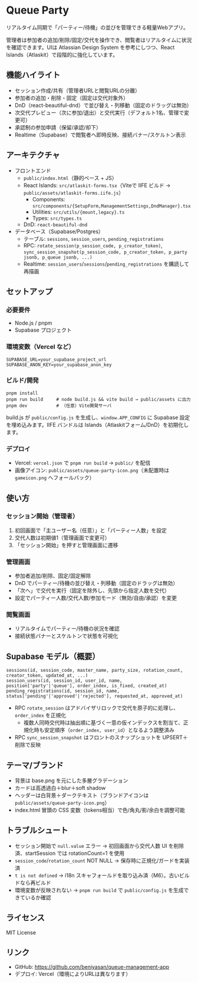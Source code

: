# Queue Party

リアルタイム同期で「パーティー/待機」の並びを管理できる軽量Webアプリ。

管理者は参加者の追加/削除/固定/交代を操作でき、閲覧者はリアルタイムに状況を確認できます。UIは Atlassian Design System を参考にしつつ、React Islands（Atlaskit）で段階的に強化しています。

## 機能ハイライト
- セッション作成/共有（管理者URLと閲覧URLの分離）
- 参加者の追加・削除・固定（固定は交代対象外）
- DnD（react-beautiful-dnd）で並び替え・列移動（固定のドラッグは無効）
- 次交代プレビュー（次に参加/退出）と交代実行（デフォルト1名、管理で変更可）
- 承認制の参加申請（保留/承認/却下）
- Realtime（Supabase）で閲覧者へ即時反映、接続バナー/スケルトン表示

## アーキテクチャ
- フロントエンド
  - `public/index.html`（静的ベース + JS）
  - React Islands: `src/atlaskit-forms.tsx`（Viteで IIFE ビルド → `public/assets/atlaskit-forms.iife.js`）
    - Components: `src/components/{SetupForm,ManagementSettings,DndManager}.tsx`
    - Utilities: `src/utils/{mount,legacy}.ts`
    - Types: `src/types.ts`
  - DnD: `react-beautiful-dnd`
- データベース（Supabase/Postgres）
  - テーブル: `sessions`, `session_users`, `pending_registrations`
  - RPC: `rotate_session(p_session_code, p_creator_token)`, `sync_session_snapshot(p_session_code, p_creator_token, p_party jsonb, p_queue jsonb, ...)`
  - Realtime: `session_users`/`sessions`/`pending_registrations` を購読して再描画

## セットアップ
### 必要要件
- Node.js / pnpm
- Supabase プロジェクト

### 環境変数（Vercel など）
```
SUPABASE_URL=your_supabase_project_url
SUPABASE_ANON_KEY=your_supabase_anon_key
```

### ビルド/開発
```
pnpm install
pnpm run build     # node build.js && vite build → public/assets に出力
pnpm dev           # （任意）Vite開発サーバ
```

build.js が `public/config.js` を生成し、`window.APP_CONFIG` に Supabase 設定を埋め込みます。IIFE バンドルは Islands（Atlaskitフォーム/DnD）を初期化します。

### デプロイ
- Vercel: `vercel.json` で `pnpm run build` → `public/` を配信
- 画像アイコン: `public/assets/queue-party-icon.png`（未配置時は `gameicon.png` へフォールバック）

## 使い方
### セッション開始（管理者）
1. 初回画面で「主ユーザー名（任意）」と「パーティー人数」を設定
2. 交代人数は初期値1（管理画面で変更可）
3. 「セッション開始」を押すと管理画面に遷移

### 管理画面
- 参加者追加/削除、固定/固定解除
- DnD でパーティー/待機の並び替え・列移動（固定のドラッグは無効）
- 「次へ」で交代を実行（固定を除外し、先頭から指定人数を交代）
- 設定でパーティー人数/交代人数/参加モード（無効/自由/承認）を変更

### 閲覧画面
- リアルタイムでパーティー/待機の状況を確認
- 接続状態バナーとスケルトンで状態を可視化

## Supabase モデル（概要）
```
sessions(id, session_code, master_name, party_size, rotation_count, creator_token, updated_at, ...)
session_users(id, session_id, user_id, name, position['party'|'queue'], order_index, is_fixed, created_at)
pending_registrations(id, session_id, name, status['pending'|'approved'|'rejected'], requested_at, approved_at)
```
- RPC `rotate_session` はアドバイザリロックで交代を原子的に処理し、`order_index` を正規化
  - 複数人同時交代時は抽出順に基づく一意の仮インデックスを割当て、正規化時も安定順序（`order_index, user_id`）となるよう調整済み
- RPC `sync_session_snapshot` はフロントのスナップショットを UPSERT＋削除で反映

## テーマ/ブランド
- 背景は base.png を元にした多層グラデーション
- カードは高透過白＋blur＋soft shadow
- ヘッダーは白背景＋ダークテキスト（ブランドアイコンは `public/assets/queue-party-icon.png`）
- index.html 冒頭の CSS 変数（tokens相当）で色/角丸/影/余白を調整可能

## トラブルシュート
- セッション開始で `null.value` エラー → 初回画面から交代人数 UI を削除済、startSession では rotationCount=1 を使用
- `session_code`/`rotation_count` NOT NULL → 保存時に正規化/ガードを実装済
- `t is not defined` → i18n スキャフォールドを取り込み済（M6）。古いビルドなら再ビルド
- 環境変数が反映されない → `pnpm run build` で `public/config.js` を生成できているか確認

## ライセンス
MIT License

## リンク
- GitHub: https://github.com/beniyasan/queue-management-app
- デプロイ: Vercel（環境によりURLは異なります）
